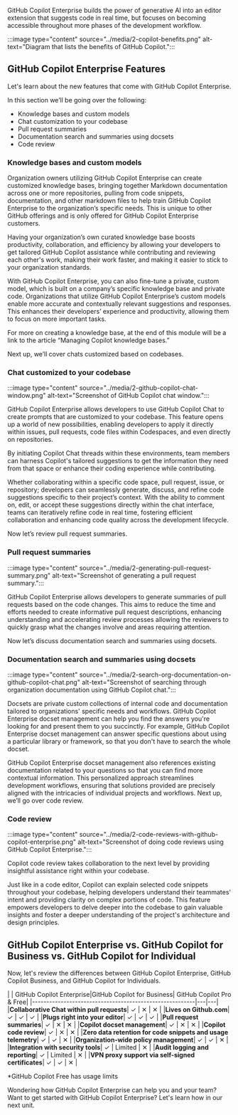 GitHub Copilot Enterprise builds the power of generative AI into an editor extension that suggests code in real time, but focuses on becoming accessible throughout more phases of the development workflow.

:::image type="content" source="../media/2-copilot-benefits.png" alt-text="Diagram that lists the benefits of GitHub Copilot.":::

## GitHub Copilot Enterprise Features

Let's learn about the new features that come with GitHub Copilot Enterprise.

In this section we’ll be going over the following:

- Knowledge bases and custom models
- Chat customization to your codebase
- Pull request summaries
- Documentation search and summaries using docsets
- Code review

### Knowledge bases and custom models

Organization owners utilizing GitHub Copilot Enterprise can create customized knowledge bases, bringing together Markdown documentation across one or more repositories, pulling from code snippets, documentation, and other markdown files to help train GitHub Copilot Enterprise to the organization’s specific needs. This is unique to other GitHub offerings and is only offered for GitHub Copilot Enterprise customers. 

Having your organization’s own curated knowledge base boosts productivity, collaboration, and efficiency by allowing your developers to get tailored GitHub Copilot assistance while contributing and reviewing each other's work, making their work faster, and making it easier to stick to your organization standards.

With GitHub Copilot Enterprise, you can also fine-tune a private, custom model, which is built on a company’s specific knowledge base and private code. Organizations that utilize GitHub Copilot Enterprise’s custom models enable more accurate and contextually relevant suggestions and responses. This enhances their developers’ experience and productivity, allowing them to focus on more important tasks.

For more on creating a knowledge base, at the end of this module will be a link to the article “Managing Copilot knowledge bases.”

Next up, we’ll cover chats customized based on codebases.

### Chat customized to your codebase

:::image type="content" source="../media/2-github-copilot-chat-window.png" alt-text="Screenshot of GitHub Copilot chat window.":::

GitHub Copilot Enterprise allows developers to use GitHub Copilot Chat to create prompts that are customized to your codebase. This feature opens up a world of new possibilities, enabling developers to apply it directly within issues, pull requests, code files within Codespaces, and even directly on repositories.

By initiating Copilot Chat threads within these environments, team members can harness Copilot's tailored suggestions to get the information they need from that space or enhance their coding experience while contributing.

Whether collaborating within a specific code space, pull request, issue, or repository; developers can seamlessly generate, discuss, and refine code suggestions specific to their project’s context. With the ability to comment on, edit, or accept these suggestions directly within the chat interface, teams can iteratively refine code in real time, fostering efficient collaboration and enhancing code quality across the development lifecycle.

Now let’s review pull request summaries.

### Pull request summaries

:::image type="content" source="../media/2-generating-pull-request-summary.png" alt-text="Screenshot of generating a pull request summary.":::

GitHub Copilot Enterprise allows developers to generate summaries of pull requests based on the code changes. This aims to reduce the time and efforts needed to create informative pull request descriptions, enhancing understanding and accelerating review processes allowing the reviewers to quickly grasp what the changes involve and areas requiring attention.

Now let’s discuss documentation search and summaries using docsets.

### Documentation search and summaries using docsets

:::image type="content" source="../media/2-search-org-documentation-on-github-copilot-chat.png" alt-text="Screenshot of searching through organization documentation using GitHub Copilot chat.":::

Docsets are private custom collections of internal code and documentation tailored to organizations' specific needs and workflows. GitHub Copilot Enterprise docset management can help you find the answers you're looking for and present them to you succinctly. For example, GitHub Copilot Enterprise docset management can answer specific questions about using a particular library or framework, so that you don't have to search the whole docset.

GitHub Copilot Enterprise docset management also references existing documentation related to your questions so that you can find more contextual information. This personalized approach streamlines development workflows, ensuring that solutions provided are precisely aligned with the intricacies of individual projects and workflows.
Next up, we’ll go over code review.

### Code review

:::image type="content" source="../media/2-code-reviews-with-github-copilot-enterprise.png" alt-text="Screenshot of doing code reviews using GitHub Copilot Enterprise.":::

Copilot code review takes collaboration to the next level by providing insightful assistance right within your codebase.

Just like in a code editor, Copilot can explain selected code snippets throughout your codebase, helping developers understand their teammates' intent and providing clarity on complex portions of code. This feature empowers developers to delve deeper into the codebase to gain valuable insights and foster a deeper understanding of the project's architecture and design principles.

## GitHub Copilot Enterprise vs. GitHub Copilot for Business vs. GitHub Copilot for Individual

Now, let's review the differences between GitHub Copilot Enterprise, GitHub Copilot Business, and GitHub Copilot for Individuals.

|   | GitHub Copilot Enterprise|GitHub Copilot for Business| GitHub Copilot Pro & Free|
|---------------------------------------------------------|---|---|
|**Collaborative Chat within pull requests**| ✓ | ✕ | ✕ |
|**Lives on Github.com**| ✓ | ✓ | ✓ |
|**Plugs right into your editor**| ✓ | ✓ | ✓ |
|**Pull request summaries**| ✓ | ✕ |  ✕ |
|**Copilot docset management**| ✓ | ✕ |  ✕ |
|**Copilot code review**| ✓ | ✕ |  ✕ |
|**Zero data retention for code snippets and usage telemetry**| ✓ | ✓ | ✕ |
|**Organization-wide policy management**| ✓ | ✓ | ✕ |
|**Integration with security tools**| ✓ | Limited | ✕ |
|**Audit logging and reporting**| ✓ | Limited | ✕ |
|**VPN proxy support via self-signed certificates**| ✓ | ✓ | ✕ |

*GitHub Copilot Free has usage limits

Wondering how GitHub Copilot Enterprise can help you and your team? Want to get started with GitHub Copilot Enterprise? Let's learn how in our next unit.
